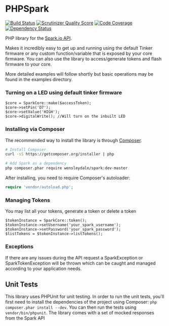 PHPSpark
========

[![Build Status](https://travis-ci.org/garethtdavies/SparkPHP.png?branch=master)](https://travis-ci.org/garethtdavies/SparkPHP)
[![Scrutinizer Quality Score](https://scrutinizer-ci.com/g/garethtdavies/SparkPHP/badges/quality-score.png?s=f2f7da63bff03c32a86e3a1f6cdcea7c6c14b4e2)](https://scrutinizer-ci.com/g/garethtdavies/SparkPHP/)
[![Code Coverage](https://scrutinizer-ci.com/g/garethtdavies/SparkPHP/badges/coverage.png?s=0948daafb60a4ef0eeea320d9d158064c487748c)](https://scrutinizer-ci.com/g/garethtdavies/SparkPHP/)
[![Dependency Status](https://www.versioneye.com/user/projects/5317b3daec13755bfa00053a/badge.png)](https://www.versioneye.com/user/projects/5317b3daec13755bfa00053a)

PHP library for the [Spark.io API](http://docs.spark.io/#/api).

Makes it incredibly easy to get up and running using the default Tinker firmware or any custom function/variable that is exposed by your core firmware. You can also use the library to access/generate tokens and flash firmware to your core.

More detailed examples will follow shortly but basic operations may be found in the examples directory.

### Turning on a LED using default tinker firmware
    $core = SparkCore::make($accessToken);
    $core->setPin('D7');
    $core->setValue('HIGH');
    $core->digitalWrite(); //Will turn on the inbuilt LED

### Installing via Composer

The recommended way to install the library is through [Composer](http://getcomposer.org).

```bash
# Install Composer
curl -sS https://getcomposer.org/installer | php

# Add Spark as a dependency
php composer.phar require wensleydale/spark:dev-master
```

After installing, you need to require Composer's autoloader:

```php
require 'vendor/autoload.php';
```

### Managing Tokens

You may list all your tokens, generate a token or delete a token

    $tokenInstance = SparkCore::token();
    $tokenInstance->setUsername('your_spark_username');
    $tokenInstance->setPassword('your_spark_password');
    $listTokens = $tokenInstance->listTokens();

### Exceptions

If there are any issues during the API request a SparkException or SparkTokenException will be thrown which can be caught
and managed according to your application needs.

## Unit Tests

This library uses PHPUnit for unit testing. In order to run the unit tests, you'll first need
to install the dependencies of the project using Composer: `php composer.phar install --dev`.
You can then run the tests using `vendor/bin/phpunit`. The library comes with a set of mocked responses
from the Spark API